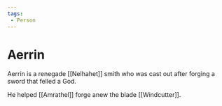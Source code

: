 ```yaml
---
tags:
 - Person
---
```


# Aerrin

Aerrin is a renegade [[Nelhahet]] smith who was cast out after forging a sword that felled a God.

He helped [[Amrathel]] forge anew the blade [[Windcutter]].